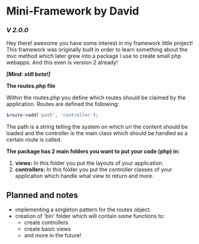 # Mini-Framework by David
### ***V 2.0.0***
Hey there! awesome you have some interest in my framework little project!
This framework was originally built in order to learn something about the mvc method which later grew into a package I use to create small php webapps. And this even is version 2 already!

***[Mind: still beta!]***

**The routes.php file**

Within the routes.php you define which routes should be claimed by the application.
Routes are defined the following:

```php
$route->add('path', 'controller');
```

The path is a string telling the system on which uri the content should be loaded and the controller is the main class which should be handled as a certain route is called.

**The package has 2 main folders you want to put your code (php) in:**
1. **views:** In this folder you put the layouts of your application.
2. **controllers:** In this folder you put the controller classes of your application which handle what view to return and more.

## Planned and notes
- implementing a singleton pattern for the routes object.
- creation of 'bin' folder which will contain some functions to:
  - create controllers
  - create basic views
  - and more in the future!
